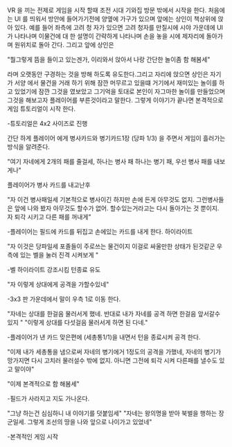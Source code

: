 VR 을 끼는 전제로 게임을 시작 할때 조전 시대 기와집 방문 밖에서 시작을 한다.
처음에는 UI 를 띄워서 방안에 들어가기전에 양옆에 가구가 있으며 앞에는 상인이 책상위에 앉아 있다. 예를 들어 좌측에 고려 청 자가 있으면 고려 청자를 만질시에 시야 가운데에 UI 가 나타나며 이물건에 대 한 설명이 간략하게 나타나며 손을 놓을 시에 제자리에 돌아가며 원위치로 돌아 간다.
그리고 앞에 상인은

"뭘그렇게 뜸을 들이고 있는겐가, 이리와서 앉아서 나랑 간단한 놀이좀 함 해봄세"

라며 오랫동안 구경하는 것을 방해 하도록 유도한다.그리고 자리에 앉으면 상인은 자기가 서양 에서 물건을 거래 하기 위해 잠깐 머무르고 있을떄 거기에서 재미있는 놀이를 하고 있었기에 잠깐 그것을 였보았고 그기억을 토대로 본인이 자그마한 놀이를 만들었으며 그것을 해보고자 플레이어를 부른것이라고 말한다.
그렇게 이야기가 끝나면 본격적으로 게임 튜토리얼이 시작 한다.

-튜토리얼은 4x2 사이즈로 진행

간단 하게 플레이어 에게 병사카드와 병기카드1장 (당파 1/3) 을 주면서 게임이 흘러가는 방식을 알려준다. 

"여기 자네에게 2개의 패를 줄걸세, 하나는 병사 패 하나는 병기 패, 우선 병사 패를 내보게나"

플레이어가 병사 카드를 내고난후

"자 이건 병사패일세 기본적으로 병사이긴 하지만 손에 든게 아무것도 없지. 그런병사들은 앞에 나와 봤자 아무것도 할수가 없어. 할수있는거라고는 다시 돌아가는 것 뿐이지. 자 퇴각 시키고 다른 패를 꺼내게"

-플레이어는 필드에 카드를 뒤집고 손에있는 카드를 내게 한다. 하이라이트

"자 이것은 당파일세 포졸들이 주로쓰는 물건이지 이걸로 싸울만한 상태가 된것같군
우측에 있는 벨을 눌러 진격 시켜보게 " 

-벨 하이라이트 강조시킴 턴종료 유도

"자 이렇게 상대에게 공격을 가할수있네"

-3x3 판 가운데에서 말이 우측 1로 이동 한다.

"자네는 상대를 한걸음 물러서게 했네. 반대로 내가 자네를 공격 하면 한걸음 앞서갈수 있지 "
"이렇게 상대를 다섯걸음 물러서게 하면 된 다네."

-플레이어가 낸 카드 맞은편에 (세총통1/1)을 내면서 턴을 종료시켜 공격 한다.

"이제 내가 세총통을 냄으로써 자네의 병기에거 1정도의 공격을 가했네, 자네의 병기가 망가지면 다시 고치러 물러설수 밖에 없지. 아니면 그전에 퇴각 시켜 다른패를 낼수도 있고 말이야"

"이제 본격적으로 함 해봄세"

-필드가 사라지고 지도 가나온다.

"그냥 하는건 심심하니 내 이야기를 덧붙임세"
"자네는 왕의명을 받아 북벌을 행하는 장군일세. 그렇게 조선의 땅을 나와 앞으로 나이가고 있었네"

-본격적인 게임 시작









